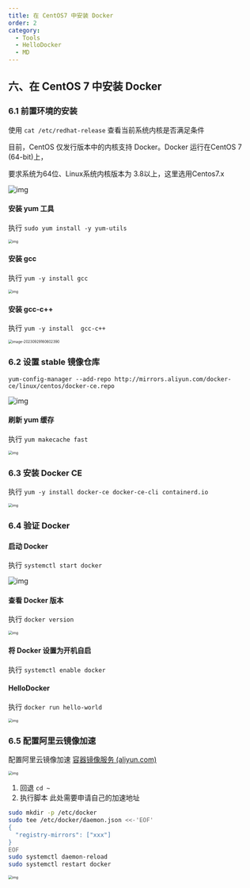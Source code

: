 ```yaml
---
title: 在 CentOS7 中安装 Docker
order: 2
category:
  - Tools
  - HelloDocker
  - MD
---
```



## 六、在 CentOS 7 中安装 Docker

### 6.1 前置环境的安装

使用 `cat /etc/redhat-release` 查看当前系统内核是否满足条件

目前，CentOS 仅发行版本中的内核支持 Docker。Docker 运行在CentOS 7 (64-bit)上，

要求系统为64位、Linux系统内核版本为 3.8以上，这里选用Centos7.x

![img](https://cola-picgo-1311841992.cos.ap-beijing.myqcloud.com/20230416085202.png)

#### 安装 yum 工具

执行  `sudo yum install -y yum-utils`

<img src="https://cola-picgo-1311841992.cos.ap-beijing.myqcloud.com/20230416085210.png" alt="img" style="zoom:50%;" />

#### 安装 gcc

执行 `yum -y install gcc`

<img src="https://cola-picgo-1311841992.cos.ap-beijing.myqcloud.com/20230416085219.png" alt="img" style="zoom:50%;" />

#### 安装 gcc-c++

执行 `yum -y install  gcc-c++`

<img src="https://yong-gan-niu-niu-1311841992.cos.ap-beijing.myqcloud.com/images/image-20230929160602390.png" alt="image-20230929160602390" style="zoom:50%;" />

### 6.2 设置 stable 镜像仓库

```shell
yum-config-manager --add-repo http://mirrors.aliyun.com/docker-ce/linux/centos/docker-ce.repo

```

![img](https://cola-picgo-1311841992.cos.ap-beijing.myqcloud.com/20230416085251.png)

#### 刷新 yum 缓存

执行 `yum makecache fast`

<img src="https://cola-picgo-1311841992.cos.ap-beijing.myqcloud.com/20230416085311.png" alt="img" style="zoom:50%;" />

### 6.3 安装 Docker CE

执行 `yum -y install docker-ce docker-ce-cli containerd.io`

<img src="https://cola-picgo-1311841992.cos.ap-beijing.myqcloud.com/20230416085319.png" alt="img" style="zoom:50%;" />

### 6.4 验证 Docker

#### 启动 Docker

执行 `systemctl start docker`

![img](https://cola-picgo-1311841992.cos.ap-beijing.myqcloud.com/20230416085335.png)

#### 查看 Docker 版本

执行 `docker version`

<img src="https://cola-picgo-1311841992.cos.ap-beijing.myqcloud.com/20230416085354.png" alt="img" style="zoom:50%;" />

#### 将 Docker 设置为开机自启

执行 `systemctl enable docker`



#### HelloDocker

执行 `docker run hello-world`

<img src="https://cola-picgo-1311841992.cos.ap-beijing.myqcloud.com/20230416085406.png" alt="img" style="zoom:50%;" />

###  6.5 配置阿里云镜像加速

配置阿里云镜像加速 [容器镜像服务 (aliyun.com)](https://cr.console.aliyun.com/cn-shanghai/instances/mirrors)

<img src="https://cola-picgo-1311841992.cos.ap-beijing.myqcloud.com/20230416085419.png" alt="img" style="zoom:50%;" />

1. 回退 `cd ~`
2. 执行脚本 此处需要申请自己的加速地址

```sh
sudo mkdir -p /etc/docker
sudo tee /etc/docker/daemon.json <<-'EOF'
{
  "registry-mirrors": ["xxx"]
}
EOF
sudo systemctl daemon-reload
sudo systemctl restart docker

```

<img src="https://cola-picgo-1311841992.cos.ap-beijing.myqcloud.com/20230416085440.png" alt="img" style="zoom:50%;" />
